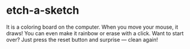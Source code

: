 # etch-a-sketch
It is a coloring board on the computer. When you move your mouse, it draws! 
You can even make it rainbow or erase with a click. Want to start over?
Just press the reset button and surprise — clean again!

